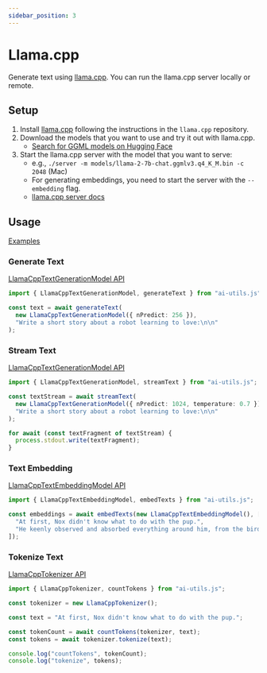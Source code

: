 ```yaml
---
sidebar_position: 3
---
```


# Llama.cpp

Generate text using [llama.cpp](https://github.com/ggerganov/llama.cpp). You can run the llama.cpp server locally or remote.

## Setup

1. Install [llama.cpp](https://github.com/ggerganov/llama.cpp) following the instructions in the `llama.cpp` repository.
1. Download the models that you want to use and try it out with llama.cpp.
   - [Search for GGML models on Hugging Face](https://huggingface.co/models?sort=trending&search=ggml)
1. Start the llama.cpp server with the model that you want to serve:
   - e.g., `./server -m models/llama-2-7b-chat.ggmlv3.q4_K_M.bin -c 2048` (Mac)
   - For generating embeddings, you need to start the server with the `--embedding` flag.
   - [llama.cpp server docs](https://github.com/ggerganov/llama.cpp/tree/master/examples/server)

## Usage

[Examples](https://github.com/lgrammel/ai-utils.js/tree/main/examples/basic/src/model-provider/llamacpp)

### Generate Text

[LlamaCppTextGenerationModel API](/api/classes/LlamaCppTextGenerationModel)

```ts
import { LlamaCppTextGenerationModel, generateText } from "ai-utils.js";

const text = await generateText(
  new LlamaCppTextGenerationModel({ nPredict: 256 }),
  "Write a short story about a robot learning to love:\n\n"
);
```

### Stream Text

[LlamaCppTextGenerationModel API](/api/classes/LlamaCppTextGenerationModel)

```ts
import { LlamaCppTextGenerationModel, streamText } from "ai-utils.js";

const textStream = await streamText(
  new LlamaCppTextGenerationModel({ nPredict: 1024, temperature: 0.7 }),
  "Write a short story about a robot learning to love:\n\n"
);

for await (const textFragment of textStream) {
  process.stdout.write(textFragment);
}
```

### Text Embedding

[LlamaCppTextEmbeddingModel API](/api/classes/LlamaCppTextEmbeddingModel)

```ts
import { LlamaCppTextEmbeddingModel, embedTexts } from "ai-utils.js";

const embeddings = await embedTexts(new LlamaCppTextEmbeddingModel(), [
  "At first, Nox didn't know what to do with the pup.",
  "He keenly observed and absorbed everything around him, from the birds in the sky to the trees in the forest.",
]);
```

### Tokenize Text

[LlamaCppTokenizer API](/api/classes/LlamaCppTokenizer)

```ts
import { LlamaCppTokenizer, countTokens } from "ai-utils.js";

const tokenizer = new LlamaCppTokenizer();

const text = "At first, Nox didn't know what to do with the pup.";

const tokenCount = await countTokens(tokenizer, text);
const tokens = await tokenizer.tokenize(text);

console.log("countTokens", tokenCount);
console.log("tokenize", tokens);
```
